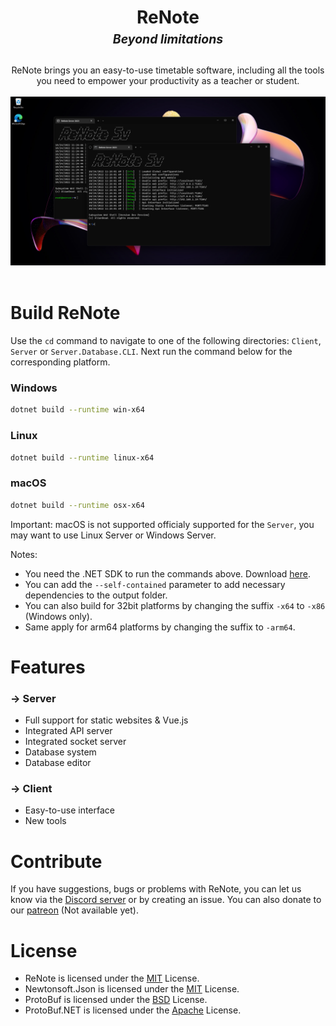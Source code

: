<h1 align="center">
  <b>ReNote</b>
  <br>
  <sub><sup><b><i>Beyond limitations</i></b></sup></sub>
</h1>

<p align="center">
  ReNote brings you an easy-to-use timetable software, including all the tools you need to empower your productivity as a teacher or student.
  <br><br>
  <img src="Documentation/show.png">
  <br><br>
</p>

# Build ReNote
Use the `cd` command to navigate to one of the following directories: `Client`, `Server` or `Server.Database.CLI`. 
Next run the command below for the corresponding platform.

### Windows
```bash
dotnet build --runtime win-x64
```

### Linux
```bash
dotnet build --runtime linux-x64
```

### macOS
```bash
dotnet build --runtime osx-x64
```

Important: macOS is not supported officialy supported for the `Server`, you may want to use Linux Server or Windows Server.

Notes:
   - You need the .NET SDK to run the commands above. Download <a href="https://aka.ms/netcore">here</a>.
   - You can add the `--self-contained` parameter to add necessary dependencies to the output folder.
   - You can also build for 32bit platforms by changing the suffix `-x64` to `-x86` (Windows only).
   - Same apply for arm64 platforms by changing the suffix to `-arm64`. 


# Features
### → Server
 - Full support for static websites & Vue.js
 - Integrated API server
 - Integrated socket server
 - Database system
 - Database editor
 
### → Client
 - Easy-to-use interface
 - New tools

# Contribute
If you have suggestions, bugs or problems with ReNote, you can let us know via the <a href="https://discord.gg/Z2wh3CHusT">Discord server</a> or by creating an issue. You can also donate to our <a href="">patreon</a> (Not available yet).

# License
- ReNote is licensed under the <a href="LICENSE">MIT</a> License.
- Newtonsoft.Json is licensed under the <a href="https://github.com/JamesNK/Newtonsoft.Json/blob/master/LICENSE.md">MIT</a> License.
- ProtoBuf is licensed under the <a href="https://github.com/protocolbuffers/protobuf/blob/main/LICENSE">BSD</a> License.
- ProtoBuf.NET is licensed under the <a href="https://github.com/protobuf-net/protobuf-net/blob/main/Licence.txt">Apache</a> License.
